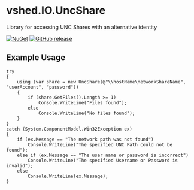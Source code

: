 # vshed.IO.UncShare
Library for accessing UNC Shares with an alternative identity

[![NuGet](https://img.shields.io/nuget/v/vshed.IO.UncShare.svg)](https://www.nuget.org/packages/vshed.IO.UncShare)
[![GitHub release](https://img.shields.io/github/release/fatalwall/vshed.IO.UncShare.svg?label=GitHub%20release)](https://github.com/fatalwall/vshed.IO.UncShare/releases)

## Example Usage
            
    try
    {
        using (var share = new UncShare(@"\\hostName\networkShareName", "userAccount", "password"))
        {
            if (share.GetFiles().Length >= 1)
                Console.WriteLine("Files found");
            else
                Console.WriteLine("No files found");
        }
    }
    catch (System.ComponentModel.Win32Exception ex)
    {
        if (ex.Message == "The network path was not found")
            Console.WriteLine("The specified UNC Path could not be found");
        else if (ex.Message == "The user name or password is incorrect")
            Console.WriteLine("The specified Username or Password is invalid");
        else
            Console.WriteLine(ex.Message);
    }
